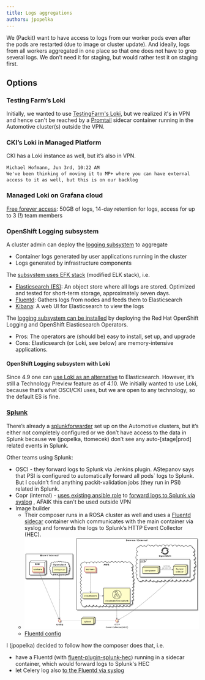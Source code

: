 ```yaml
---
title: Logs aggregations
authors: jpopelka
---
```


We (Packit) want to have access to logs from our worker pods even after
the pods are restarted (due to image or cluster update).
And ideally, logs from all workers aggregated in one place so that one does
not have to grep several logs. We don’t need it for staging,
but would rather test it on staging first.

## Options

### Testing Farm’s Loki

Initially, we wanted to use [TestingFarm's Loki](http://loki.tft.osci.redhat.com),
but we realized it's in VPN and hence can't be reached by a [Promtail](https://grafana.com/docs/loki/latest/clients/promtail/)
sidecar container running in the Automotive cluster(s) outside the VPN.

### CKI’s Loki in Managed Platform

CKI has a Loki instance as well, but it’s also in VPN.

```text
Michael Hofmann, Jun 3rd, 10:22 AM
We've been thinking of moving it to MP+ where you can have external access to it as well, but this is on our backlog
```

### Managed Loki on Grafana cloud

[Free forever access](https://go2.grafana.com/loki-grafana-cloud.html):
50GB of logs, 14-day retention for logs, access for up to 3 (!) team members

### OpenShift Logging subsystem

A cluster admin can deploy the [logging subsystem](https://docs.openshift.com/container-platform/4.10/logging/cluster-logging.html) to aggregate

- Container logs generated by user applications running in the cluster
- Logs generated by infrastructure components

The [subsystem uses EFK stack](https://docs.openshift.com/container-platform/4.10/logging/cluster-logging.html#cluster-logging-about-components_cluster-logging) (modified ELK stack), i.e.

- [Elasticsearch (ES)](https://www.elastic.co/products/elasticsearch): An object store where all logs are stored. Optimized and tested for short-term storage, approximately seven days.
- [Fluentd](http://www.fluentd.org/architecture): Gathers logs from nodes and feeds them to Elasticsearch
- [Kibana](https://www.elastic.co/guide/en/kibana/current/introduction.html): A web UI for Elasticsearch to view the logs

The [logging subsystem can be installed](https://docs.openshift.com/container-platform/4.10/logging/cluster-logging-deploying.html) by deploying the Red Hat OpenShift Logging and OpenShift Elasticsearch Operators.

- Pros: The operators are (should be) easy to install, set up, and upgrade
- Cons: Elasticsearch (or Loki, see below) are memory-intensive applications.

#### OpenShift Logging subsystem with Loki

Since 4.9 one can [use Loki as an alternative](https://docs.openshift.com/container-platform/4.10/logging/cluster-logging-release-notes.html#cluster-logging-about-loki) to Elasticsearch. However, it’s still a Technology Preview feature as of 4.10.
We initially wanted to use Loki, because that’s what OSCI/CKI uses,
but we are open to any technology, so the default ES is fine.

### [Splunk](https://source.redhat.com/departments/it/splunk)

There’s already a [splunkforwarder](https://console-openshift-console.apps.auto-stage.c58b.p1.openshiftapps.com/k8s/ns/openshift-security/splunkforwarder.managed.openshift.io~v1alpha1~SplunkForwarder/splunkforwarder)
set up on the Automotive clusters, but it’s either not completely configured
or we don’t have access to the data in Splunk because we (jpopelka, ttomecek)
don’t see any auto-[stage|prod] related events in Splunk.

Other teams using Splunk:

- OSCI - they forward logs to Splunk via Jenkins plugin. AStepanov says that
  PSI is configured to automatically forward all pods` logs to Splunk.
  But I couldn’t find anything packit-validation jobs (they run in PSI) related in Splunk.
- Copr (internal) - [uses existing ansible role](https://pagure.io/rhcopr/maint/blob/master/f/maint/share/rhcopr-maint/ansible/playbooks/include/backend/copr-backend.yml#_235)
  to [forward logs to Splunk via syslog](https://docs.engineering.redhat.com/pages/viewpage.action?spaceKey=EXD&title=Instructions+on+Log+forwarding+-+Syslog)
  , AFAIK this can't be used outside VPN
- Image builder
  - Their composer runs in a ROSA cluster as well and uses a [Fluentd sidecar](https://github.com/osbuild/osbuild-composer/blob/main/templates/composer.yml#L123)
    container which communicates with the main container via syslog and forwards
    the logs to Splunk’s HTTP Event Collector (HEC).
  - ![Image builder's composer](img/composer.png)
  - [Fluentd config](https://github.com/osbuild/osbuild-composer/blob/main/templates/composer.yml#L272)

I (jpopelka) decided to follow how the composer does that, i.e.

- have a Fluentd (with [fluent-plugin-splunk-hec](https://github.com/splunk/fluent-plugin-splunk-hec))
  running in a sidecar container, which would forward logs to Splunk's HEC
- let Celery log also [to the Fluentd via syslog](https://docs.fluentd.org/input/syslog)
